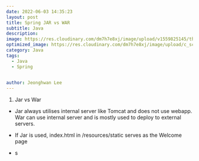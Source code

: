```yaml
---
date: 2022-06-03 14:35:23
layout: post
title: Spring JAR vs WAR
subtitle: Java
description: 
image: https://res.cloudinary.com/dm7h7e8xj/image/upload/v1559825145/theme16_o0seet.jpg
optimized_image: https://res.cloudinary.com/dm7h7e8xj/image/upload/c_scale,w_380/v1559825145/theme16_o0seet.jpg
category: Java
tags:
  - Java
  - Spring

  
author: Jeonghwan Lee
---
```


1. Jar vs War

* Jar always utilises internal server like Tomcat and does not use webapp. War can use internal server and is mostly used to deploy to external servers.

* If Jar is used, index.html in /resources/static serves as the Welcome page

* s





